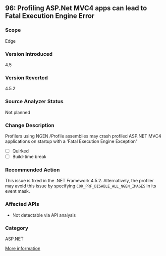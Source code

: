 ## 96: Profiling ASP.Net MVC4 apps can lead to Fatal Execution Engine Error

### Scope
Edge

### Version Introduced
4.5

### Version Reverted
4.5.2

### Source Analyzer Status
Not planned

### Change Description
Profilers using NGEN /Profile assemblies may crash profiled ASP.NET MVC4 applications on startup with a 'Fatal Execution Engine Exception'

- [ ] Quirked
- [ ] Build-time break

### Recommended Action
This issue is fixed in the .NET Framework 4.5.2. Alternatively, the profiler may avoid this issue by specifying `COR_PRF_DISABLE_ALL_NGEN_IMAGES` in its event mask.

### Affected APIs
* Not detectable via API analysis

### Category
ASP.NET

[More information](http://connect.microsoft.com/VisualStudio/feedback/details/793730/clr-profiler-crashes-any-asp-net-mvc4-app-on-startup-due-to-ngen-profile-images)
